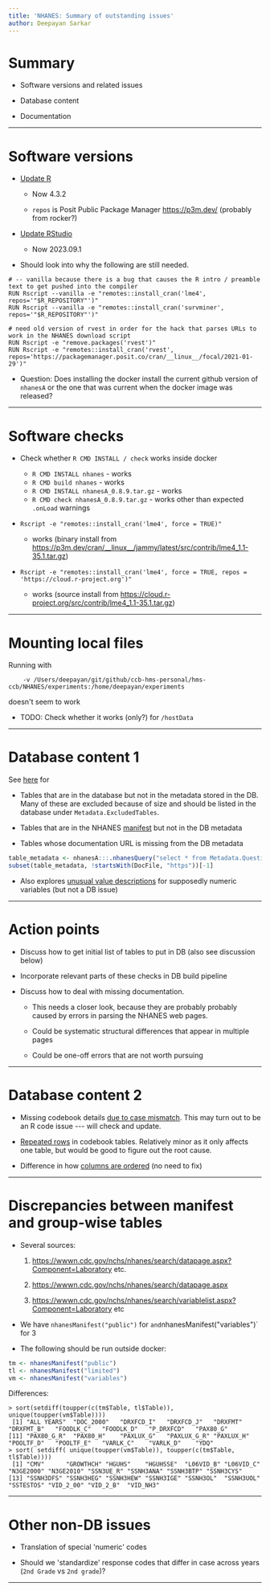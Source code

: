 ```yaml
---
title: 'NHANES: Summary of outstanding issues'
author: Deepayan Sarkar
---
```



# Summary

* Software versions and related issues

* Database content

* Documentation


---

# Software versions

* [Update R](https://github.com/ccb-hms/NHANES/issues/97)

	- Now 4.3.2
	
	- `repos` is Posit Public Package Manager <https://p3m.dev/> (probably from rocker?)

* [Update RStudio](https://github.com/ccb-hms/NHANES/issues/98)

	- Now 2023.09.1

* Should look into why the following are still needed.

```
# -- vanilla because there is a bug that causes the R intro / preamble text to get pushed into the compiler
RUN Rscript --vanilla -e "remotes::install_cran('lme4', repos='"$R_REPOSITORY"')"
RUN Rscript --vanilla -e "remotes::install_cran('survminer', repos='"$R_REPOSITORY"')"

# need old version of rvest in order for the hack that parses URLs to work in the NHANES download script
RUN Rscript -e "remove.packages('rvest')"
RUN Rscript -e "remotes::install_cran('rvest', repos='https://packagemanager.posit.co/cran/__linux__/focal/2021-01-29')"
```

* Question: Does installing the docker install the current github
  version of `nhanesA` or the one that was current when the docker
  image was released?


---

# Software checks

* Check whether `R CMD INSTALL / check` works inside docker

    * `R CMD INSTALL nhanes` - works
    * `R CMD build nhanes` - works
    * `R CMD INSTALL nhanesA_0.8.9.tar.gz` - works
    * `R CMD check nhanesA_0.8.9.tar.gz` - works other than expected `.onLoad` warnings

* `Rscript -e "remotes::install_cran('lme4', force = TRUE)"`

    * works (binary install from <https://p3m.dev/cran/__linux__/jammy/latest/src/contrib/lme4_1.1-35.1.tar.gz>)

* `Rscript -e "remotes::install_cran('lme4', force = TRUE, repos = 'https://cloud.r-project.org')"`

    * works (source install from <https://cloud.r-project.org/src/contrib/lme4_1.1-35.1.tar.gz>)

---

# Mounting local files

Running with

```
	-v /Users/deepayan/git/github/ccb-hms-personal/hms-ccb/NHANES/experiments:/home/deepayan/experiments
```

doesn't seem to work

* TODO: Check whether it works (only?) for `/hostData`


---

# Database content 1

See [here](https://github.com/ccb-hms/nhanes-exploration/blob/main/build-time-checks.md) for

* Tables that are in the database but not in the metadata stored in the DB. Many of these are excluded
  because of size and should be listed in the database under `Metadata.ExcludedTables`.

* Tables that are in the NHANES
  [manifest](https://wwwn.cdc.gov/Nchs/Nhanes/search/DataPage.aspx)
  but not in the DB metadata
  
* Tables whose documentation URL is missing from the DB metadata

```r
table_metadata <- nhanesA:::.nhanesQuery("select * from Metadata.QuestionnaireDescriptions")
subset(table_metadata, !startsWith(DocFile, "https"))[-1]
```

* Also explores [unusual value descriptions](https://github.com/ccb-hms/NHANES/issues/112) for
  supposedly numeric variables (but not a DB issue)

---

# Action points

* Discuss how to get initial list of tables to put in DB (also see discussion below)

* Incorporate relevant parts of these checks in DB build pipeline

* Discuss how to deal with missing documentation. 

	* This needs a closer look, because they are probably probably
      caused by errors in parsing the NHANES web pages.
  
	* Could be systematic structural differences that appear in multiple pages 
	
	* Could be one-off errors that are not worth pursuing

---

# Database content 2

* Missing codebook details [due to case mismatch](https://github.com/ccb-hms/NHANES/issues/115). 
  This may turn out to be an R code issue --- will check and update.

* [Repeated rows](https://github.com/ccb-hms/NHANES/issues/118) in
  codebook tables. Relatively minor as it only affects one table, but
  would be good to figure out the root cause.

* Difference in how [columns are ordered](https://github.com/ccb-hms/NHANES/issues/114) 
  (no need to fix)


---

# Discrepancies between manifest and group-wise tables

* Several sources:

	1. <https://wwwn.cdc.gov/nchs/nhanes/search/datapage.aspx?Component=Laboratory> etc.

	2. <https://wwwn.cdc.gov/nchs/nhanes/search/datapage.aspx>

	3. <https://wwwn.cdc.gov/nchs/nhanes/search/variablelist.aspx?Component=Laboratory> etc


* We have `nhanesManifest("public")` for ` and `nhanesManifest("variables")` for 3

* The following should be run outside docker:

```r
tm <- nhanesManifest("public")
tl <- nhanesManifest("limited")
vm <- nhanesManifest("variables")
```

Differences:

```
> sort(setdiff(toupper(c(tm$Table, tl$Table)), unique(toupper(vm$Table))))
 [1] "ALL YEARS"  "DOC_2000"   "DRXFCD_I"   "DRXFCD_J"   "DRXFMT"     "DRXFMT_B"   "FOODLK_C"   "FOODLK_D"   "P_DRXFCD"   "PAX80_G"   
[11] "PAX80_G_R"  "PAX80_H"    "PAXLUX_G"   "PAXLUX_G_R" "PAXLUX_H"   "POOLTF_D"   "POOLTF_E"   "VARLK_C"    "VARLK_D"    "YDQ"       
> sort( setdiff( unique(toupper(vm$Table)), toupper(c(tm$Table, tl$Table))))
 [1] "CMV"      "GROWTHCH" "HGUHS"    "HGUHSSE"  "L06VID_B" "L06VID_C" "N3GE2000" "N3GE2010" "SSN3UE_R" "SSNH3ANA" "SSNH3BTP" "SSNH3CYS"
[13] "SSNH3DFS" "SSNH3HEG" "SSNH3HEW" "SSNH3IGE" "SSNH3OL"  "SSNH3UOL" "SSTESTOS" "VID_2_00" "VID_2_B"  "VID_NH3" 
```


---

# Other non-DB issues

- Translation of special 'numeric' codes

- Should we 'standardize' response codes that differ in case across years (`2nd Grade` vs `2nd grade`)?


---

# 





